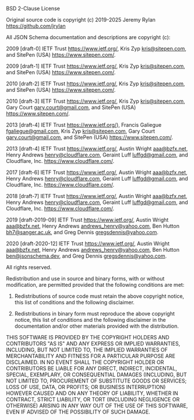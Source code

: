 BSD 2-Clause License

Original source code is copyright (c) 2019-2025 Jeremy Rylan
<https://github.com/jrylan>

All JSON Schema documentation and descriptions are copyright (c):

2009 [draft-0] IETF Trust <https://www.ietf.org/>, Kris Zyp <kris@sitepen.com>,
and SitePen (USA) <https://www.sitepen.com/>.

2009 [draft-1] IETF Trust <https://www.ietf.org/>, Kris Zyp <kris@sitepen.com>,
and SitePen (USA) <https://www.sitepen.com/>.

2010 [draft-2] IETF Trust <https://www.ietf.org/>, Kris Zyp <kris@sitepen.com>,
and SitePen (USA) <https://www.sitepen.com/>.

2010 [draft-3] IETF Trust <https://www.ietf.org/>, Kris Zyp <kris@sitepen.com>,
Gary Court <gary.court@gmail.com>, and SitePen (USA) <https://www.sitepen.com/>.

2013 [draft-4] IETF Trust <https://www.ietf.org/>), Francis Galiegue
<fgaliegue@gmail.com>, Kris Zyp <kris@sitepen.com>, Gary Court
<gary.court@gmail.com>, and SitePen (USA) <https://www.sitepen.com/>.

2013 [draft-4] IETF Trust <https://www.ietf.org/>, Austin Wright <aaa@bzfx.net>,
Henry Andrews <henry@cloudflare.com>, Geraint Luff <luffgd@gmail.com>, and
Cloudflare, Inc. <https://www.cloudflare.com/>.

2017 [draft-6] IETF Trust <https://www.ietf.org/>, Austin Wright <aaa@bzfx.net>,
Henry Andrews <henry@cloudflare.com>, Geraint Luff <luffgd@gmail.com>, and
Cloudflare, Inc. <https://www.cloudflare.com/>.

2018 [draft-7] IETF Trust <https://www.ietf.org/>, Austin Wright <aaa@bzfx.net>,
Henry Andrews <henry@cloudflare.com>, Geraint Luff <luffgd@gmail.com>, and
Cloudflare, Inc. <https://www.cloudflare.com/>.

2019 [draft-2019-09] IETF Trust <https://www.ietf.org/>, Austin Wright
<aaa@bzfx.net>, Henry Andrews <andrews_henry@yahoo.com>, Ben Hutton
<bh7@sanger.ac.uk>, and Greg Dennis <gregsdennis@yahoo.com>.

2020 [draft-2020-12] IETF Trust <https://www.ietf.org/>, Austin Wright
<aaa@bzfx.net>, Henry Andrews <andrews_henry@yahoo.com>, Ben Hutton
<ben@jsonschema.dev>, and Greg Dennis <gregsdennis@yahoo.com>.

All rights reserved.

Redistribution and use in source and binary forms, with or without modification,
are permitted provided that the following conditions are met:

1. Redistributions of source code must retain the above copyright notice, this
   list of conditions and the following disclaimer.

2. Redistributions in binary form must reproduce the above copyright notice,
   this list of conditions and the following disclaimer in the documentation
   and/or other materials provided with the distribution.

THIS SOFTWARE IS PROVIDED BY THE COPYRIGHT HOLDERS AND CONTRIBUTORS "AS IS" AND
ANY EXPRESS OR IMPLIED WARRANTIES, INCLUDING, BUT NOT LIMITED TO, THE IMPLIED
WARRANTIES OF MERCHANTABILITY AND FITNESS FOR A PARTICULAR PURPOSE ARE
DISCLAIMED. IN NO EVENT SHALL THE COPYRIGHT HOLDER OR CONTRIBUTORS BE LIABLE FOR
ANY DIRECT, INDIRECT, INCIDENTAL, SPECIAL, EXEMPLARY, OR CONSEQUENTIAL DAMAGES
(INCLUDING, BUT NOT LIMITED TO, PROCUREMENT OF SUBSTITUTE GOODS OR SERVICES;
LOSS OF USE, DATA, OR PROFITS; OR BUSINESS INTERRUPTION) HOWEVER CAUSED AND ON
ANY THEORY OF LIABILITY, WHETHER IN CONTRACT, STRICT LIABILITY, OR TORT
(INCLUDING NEGLIGENCE OR OTHERWISE) ARISING IN ANY WAY OUT OF THE USE OF THIS
SOFTWARE, EVEN IF ADVISED OF THE POSSIBILITY OF SUCH DAMAGE.